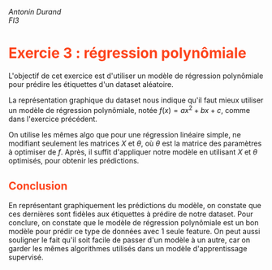 _Antonin Durand_ <br>
_FI3_

<h1 style='text-align:left; color:#fd441c'> Exercie 3 : régression polynômiale </h1>

L'objectif de cet exercice est d'utiliser un modèle de régression polynômiale pour prédire les étiquettes d'un dataset aléatoire.

La représentation graphique du dataset nous indique qu'il faut mieux utiliser un modèle de régression polynômiale, notée $f(x) = ax^2 + bx + c$, comme dans l'exercice précédent.

On utilise les mêmes algo que pour une régression linéaire simple, ne modifiant seulement les matrices $X$ et $\theta$, où $\theta$ est la matrice des paramètres à optimiser de $f$.
Après, il suffit d'appliquer notre modèle en utilisant $X$ et $\theta$ optimisés, pour obtenir les prédictions.

<h2 style='text-align:left; color:#fd441c'> Conclusion </h1>

En représentant graphiquement les prédictions du modèle, on constate que ces dernières sont fidèles aux étiquettes à prédire de notre dataset.
Pour conclure, on constate que le modèle de régression polynômiale est un bon modèle pour prédir ce type de données avec 1 seule feature.
On peut aussi souligner le fait qu'il soit facile de passer d'un modèle à un autre, car on garder les mêmes algorithmes utilisés dans un modèle d'apprentissage supervisé.